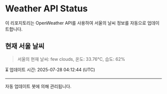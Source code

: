 
# Weather API Status

이 리포지토리는 OpenWeather API를 사용하여 서울의 날씨 정보를 자동으로 업데이트합니다.

## 현재 서울 날씨
> 서울의 현재 날씨: few clouds, 온도: 33.76°C, 습도: 62%

⏳ 업데이트 시간: 2025-07-28 04:12:44 (UTC)

---
자동 업데이트 봇에 의해 관리됩니다.
